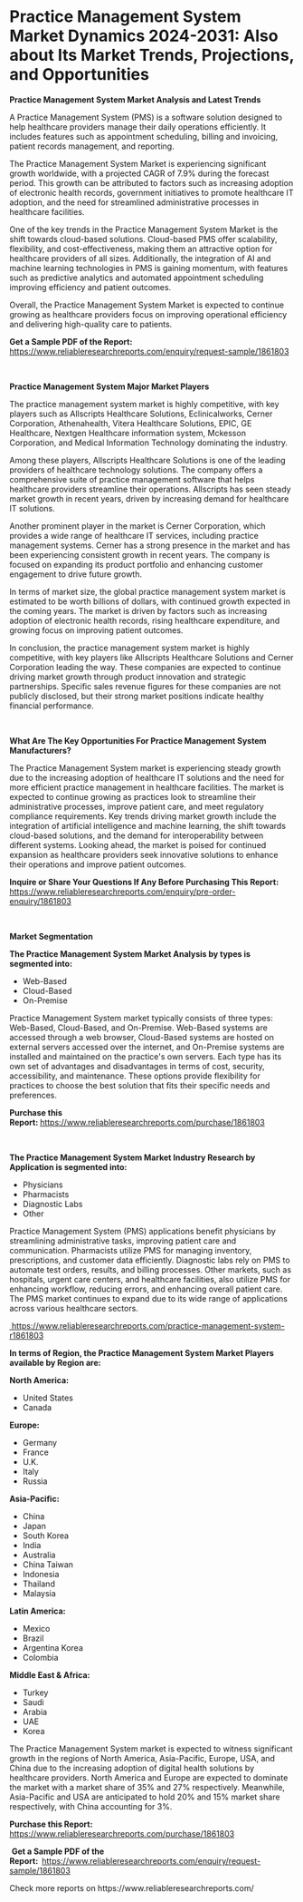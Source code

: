 <p><h1>Practice Management System Market Dynamics 2024-2031: Also about Its Market Trends, Projections, and Opportunities</h1></p><p><strong>Practice Management System Market Analysis and Latest Trends</strong></p>
<p><p>A Practice Management System (PMS) is a software solution designed to help healthcare providers manage their daily operations efficiently. It includes features such as appointment scheduling, billing and invoicing, patient records management, and reporting.</p><p>The Practice Management System Market is experiencing significant growth worldwide, with a projected CAGR of 7.9% during the forecast period. This growth can be attributed to factors such as increasing adoption of electronic health records, government initiatives to promote healthcare IT adoption, and the need for streamlined administrative processes in healthcare facilities.</p><p>One of the key trends in the Practice Management System Market is the shift towards cloud-based solutions. Cloud-based PMS offer scalability, flexibility, and cost-effectiveness, making them an attractive option for healthcare providers of all sizes. Additionally, the integration of AI and machine learning technologies in PMS is gaining momentum, with features such as predictive analytics and automated appointment scheduling improving efficiency and patient outcomes.</p><p>Overall, the Practice Management System Market is expected to continue growing as healthcare providers focus on improving operational efficiency and delivering high-quality care to patients.</p></p>
<p><strong>Get a Sample PDF of the Report:&nbsp;</strong> <a href="https://www.reliableresearchreports.com/enquiry/request-sample/1861803">https://www.reliableresearchreports.com/enquiry/request-sample/1861803</a></p>
<p>&nbsp;</p>
<p><strong>Practice Management System Major Market Players</strong></p>
<p><p>The practice management system market is highly competitive, with key players such as Allscripts Healthcare Solutions, Eclinicalworks, Cerner Corporation, Athenahealth, Vitera Healthcare Solutions, EPIC, GE Healthcare, Nextgen Healthcare information system, Mckesson Corporation, and Medical Information Technology dominating the industry. </p><p>Among these players, Allscripts Healthcare Solutions is one of the leading providers of healthcare technology solutions. The company offers a comprehensive suite of practice management software that helps healthcare providers streamline their operations. Allscripts has seen steady market growth in recent years, driven by increasing demand for healthcare IT solutions.</p><p>Another prominent player in the market is Cerner Corporation, which provides a wide range of healthcare IT services, including practice management systems. Cerner has a strong presence in the market and has been experiencing consistent growth in recent years. The company is focused on expanding its product portfolio and enhancing customer engagement to drive future growth.</p><p>In terms of market size, the global practice management system market is estimated to be worth billions of dollars, with continued growth expected in the coming years. The market is driven by factors such as increasing adoption of electronic health records, rising healthcare expenditure, and growing focus on improving patient outcomes.</p><p>In conclusion, the practice management system market is highly competitive, with key players like Allscripts Healthcare Solutions and Cerner Corporation leading the way. These companies are expected to continue driving market growth through product innovation and strategic partnerships. Specific sales revenue figures for these companies are not publicly disclosed, but their strong market positions indicate healthy financial performance.</p></p>
<p>&nbsp;</p>
<p><strong>What Are The Key Opportunities For Practice Management System Manufacturers?</strong></p>
<p><p>The Practice Management System market is experiencing steady growth due to the increasing adoption of healthcare IT solutions and the need for more efficient practice management in healthcare facilities. The market is expected to continue growing as practices look to streamline their administrative processes, improve patient care, and meet regulatory compliance requirements. Key trends driving market growth include the integration of artificial intelligence and machine learning, the shift towards cloud-based solutions, and the demand for interoperability between different systems. Looking ahead, the market is poised for continued expansion as healthcare providers seek innovative solutions to enhance their operations and improve patient outcomes.</p></p>
<p><strong>Inquire or Share Your Questions If Any Before Purchasing This Report:</strong> <a href="https://www.reliableresearchreports.com/enquiry/pre-order-enquiry/1861803">https://www.reliableresearchreports.com/enquiry/pre-order-enquiry/1861803</a></p>
<p>&nbsp;</p>
<p><strong>Market Segmentation</strong></p>
<p><strong>The Practice Management System Market Analysis by types is segmented into:</strong></p>
<p><ul><li>Web-Based</li><li>Cloud-Based</li><li>On-Premise</li></ul></p>
<p><p>Practice Management System market typically consists of three types: Web-Based, Cloud-Based, and On-Premise. Web-Based systems are accessed through a web browser, Cloud-Based systems are hosted on external servers accessed over the internet, and On-Premise systems are installed and maintained on the practice's own servers. Each type has its own set of advantages and disadvantages in terms of cost, security, accessibility, and maintenance. These options provide flexibility for practices to choose the best solution that fits their specific needs and preferences.</p></p>
<p><strong>Purchase this Report:&nbsp;</strong><a href="https://www.reliableresearchreports.com/purchase/1861803">https://www.reliableresearchreports.com/purchase/1861803</a></p>
<p>&nbsp;</p>
<p><strong>The Practice Management System Market Industry Research by Application is segmented into:</strong></p>
<p><ul><li>Physicians</li><li>Pharmacists</li><li>Diagnostic Labs</li><li>Other</li></ul></p>
<p><p>Practice Management System (PMS) applications benefit physicians by streamlining administrative tasks, improving patient care and communication. Pharmacists utilize PMS for managing inventory, prescriptions, and customer data efficiently. Diagnostic labs rely on PMS to automate test orders, results, and billing processes. Other markets, such as hospitals, urgent care centers, and healthcare facilities, also utilize PMS for enhancing workflow, reducing errors, and enhancing overall patient care. The PMS market continues to expand due to its wide range of applications across various healthcare sectors.</p></p>
<p><a href="https://www.reliableresearchreports.com/practice-management-system-r1861803">&nbsp;https://www.reliableresearchreports.com/practice-management-system-r1861803</a></p>
<p><strong>In terms of Region, the Practice Management System Market Players available by Region are:</strong></p>
<p>
    <p> <strong> North America: </strong>
        <ul>
            <li>United States</li>
            <li>Canada</li>
        </ul>
        </p> 
    <p> <strong> Europe: </strong>
        <ul>
            <li>Germany</li>
            <li>France</li>
            <li>U.K.</li>
            <li>Italy</li>
            <li>Russia</li>
        </ul>
        </p> 
    <p> <strong> Asia-Pacific: </strong>
        <ul>
            <li>China</li>
            <li>Japan</li>
            <li>South Korea</li>
            <li>India</li>
            <li>Australia</li>
            <li>China Taiwan</li>
            <li>Indonesia</li>
            <li>Thailand</li>
            <li>Malaysia</li>
        </ul>
        </p> 
    <p> <strong> Latin America: </strong>
        <ul>
            <li>Mexico</li>
            <li>Brazil</li>
            <li>Argentina Korea</li>
            <li>Colombia</li>
        </ul>
        </p> 
    <p> <strong> Middle East & Africa: </strong>
        <ul>
            <li>Turkey</li>
            <li>Saudi</li>
            <li>Arabia</li>
            <li>UAE</li>
            <li>Korea</li>
        </ul>
    </p>
    </p>
<p><p>The Practice Management System market is expected to witness significant growth in the regions of North America, Asia-Pacific, Europe, USA, and China due to the increasing adoption of digital health solutions by healthcare providers. North America and Europe are expected to dominate the market with a market share of 35% and 27% respectively. Meanwhile, Asia-Pacific and USA are anticipated to hold 20% and 15% market share respectively, with China accounting for 3%.</p></p>
<p><strong>Purchase this Report: </strong><a href="https://www.reliableresearchreports.com/purchase/1861803">https://www.reliableresearchreports.com/purchase/1861803</a></p>
<p>&nbsp;<strong>Get a Sample PDF of the Report:&nbsp;&nbsp;</strong><a href="https://www.reliableresearchreports.com/enquiry/request-sample/1861803">https://www.reliableresearchreports.com/enquiry/request-sample/1861803</a></p>
<p><strong></strong></p>
<p>Check more reports on https://www.reliableresearchreports.com/</p>